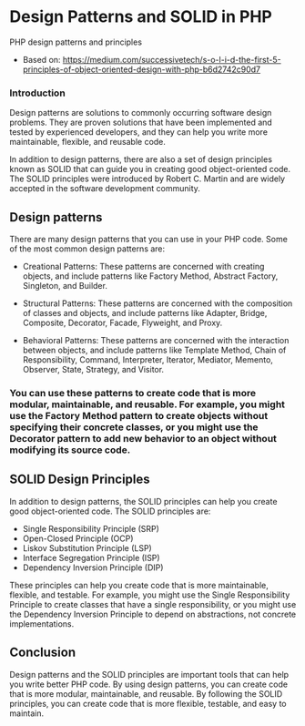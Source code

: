 # Design Patterns and SOLID in PHP

PHP design patterns and principles

- Based
  on: https://medium.com/successivetech/s-o-l-i-d-the-first-5-principles-of-object-oriented-design-with-php-b6d2742c90d7

### Introduction

Design patterns are solutions to commonly occurring software design problems. They are proven solutions that have been
implemented and tested by experienced developers, and they can help you write more maintainable, flexible, and reusable
code.

In addition to design patterns, there are also a set of design principles known as SOLID that can guide you in creating
good object-oriented code. The SOLID principles were introduced by Robert C. Martin and are widely accepted in the
software development community.

## Design patterns

There are many design patterns that you can use in your PHP code. Some of the most common design patterns are:

- Creational Patterns: These patterns are concerned with creating objects, and include patterns like Factory Method,
  Abstract Factory, Singleton, and Builder.

- Structural Patterns: These patterns are concerned with the composition of classes and objects, and include patterns
  like Adapter, Bridge, Composite, Decorator, Facade, Flyweight, and Proxy.

- Behavioral Patterns: These patterns are concerned with the interaction between objects, and include patterns like
Template Method, Chain of Responsibility, Command, Interpreter, Iterator, Mediator, Memento, Observer, State, Strategy,
and Visitor.

### You can use these patterns to create code that is more modular, maintainable, and reusable. For example, you might use the Factory Method pattern to create objects without specifying their concrete classes, or you might use the Decorator pattern to add new behavior to an object without modifying its source code.

## SOLID Design Principles

In addition to design patterns, the SOLID principles can help you create good object-oriented code. The SOLID principles
are:

- Single Responsibility Principle (SRP)
- Open-Closed Principle (OCP)
- Liskov Substitution Principle (LSP)
- Interface Segregation Principle (ISP)
- Dependency Inversion Principle (DIP)

These principles can help you create code that is more maintainable, flexible, and testable. For example, you might use
the Single Responsibility Principle to create classes that have a single responsibility, or you might use the Dependency
Inversion Principle to depend on abstractions, not concrete implementations.

## Conclusion

Design patterns and the SOLID principles are important tools that can help you write better PHP code. By using design
patterns, you can create code that is more modular, maintainable, and reusable. By following the SOLID principles, you
can create code that is more flexible, testable, and easy to maintain.
